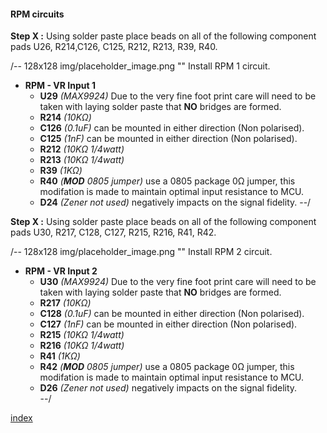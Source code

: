 #### RPM circuits ####
**Step X :**
Using solder paste place beads on all of the following component pads U26, R214,C126, C125, R212, R213, R39, R40.

/-- 128x128 img/placeholder_image.png "" Install RPM 1 circuit.

- **RPM - VR Input 1**
	- **U29**  *(MAX9924)* Due to the very fine foot print care will need to be taken with laying solder paste that **NO** bridges are formed.
	- **R214** *(10K&ohm;)*	
	- **C126** *(0.1uF)* can be mounted in either direction (Non polarised).	
	- **C125** *(1nF)* can be mounted in either direction (Non polarised).	
	- **R212** *(10K&ohm; 1/4watt)*
	- **R213** *(10K&ohm; 1/4watt)*
	- **R39**  *(1K&ohm;)*	
	- **R40**  *(**MOD** 0805 jumper)* use a 0805 package 0&ohm; jumper, this modifation is made to maintain optimal input resistance to MCU.
	- **D24**  *(Zener not used)* negatively impacts on the signal fidelity.
--/

**Step X :**
Using solder paste place beads on all of the following component pads U30, R217, C128, C127, R215, R216, R41, R42.

/-- 128x128 img/placeholder_image.png "" Install RPM 2 circuit.

- **RPM - VR Input 2**
	- **U30**  *(MAX9924)* Due to the very fine foot print care will need to be taken with laying solder paste that **NO** bridges are formed.	
	- **R217** *(10K&ohm;)*	
	- **C128** *(0.1uF)* can be mounted in either direction (Non polarised).	
	- **C127** *(1nF)* can be mounted in either direction (Non polarised).	
	- **R215** *(10K&ohm; 1/4watt)*
	- **R216** *(10K&ohm; 1/4watt)*
	- **R41**  *(1K&ohm;)*	
	- **R42**  *(**MOD** 0805 jumper)* use a 0805 package 0&ohm; jumper, this modifation is made to maintain optimal input resistance to MCU.	
	- **D26**  *(Zener not used)* negatively impacts on the signal fidelity.	
--/

[index](#index)
